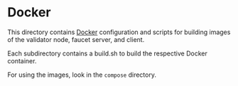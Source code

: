 # Docker

This directory contains [Docker](https://www.docker.com/) configuration and scripts for building
images of the validator node, faucet server, and client.

Each subdirectory contains a build.sh to build the respective Docker container.

For using the images, look in the `compose` directory.
